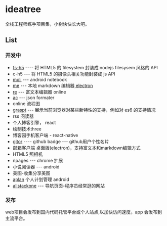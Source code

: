 # ideatree
全栈工程师练手项目集，小树快快长大吧。

## List
### 开发中
* [fs-h5](https://github.com/wangpin34/fs-h5) ---- 将 HTML5 的 filesystem 封装成 nodejs filesysem 风格的 API
* c-h5 --- 将 HTML5 的摄像头相关功能封装成 js API
* [moli](https://github.com/wangpin34/moli) --- android notebook
* [me]() --- 本地 markdown 编辑器,[electron](https://github.com/electron/electron)
* [re](https://github.com/wangpin34/re) --- 富文本编辑器 online
* [ac](https://github.com/wangpin34/ac) --- json formater
* online 流程图
* [graspt]() --- 展示当前浏览器对某些新特性的支持，例如对 es6 的支持情况
* rss 阅读器
* 个人博客引擎， react
* 绘制技术three
* 博客园手机客户端 - react-native
* [gitor](https://github.com/wangpin34/gitor) ---- github badge --- github用户个性名片
* 邮箱客户端 桌面版(electron)，支持富文本和markdown编辑方式
* HTML5 照相机
* npages --- chrome 扩展
* 小说阅读器 --- android
* 美图-收集分享美图
* [aplan](https://github.com/wangpin34/aplan) 个人计划管理 android
* [allstackone](https://github.com/wangpin34/allstackone) --- 导航页面-程序员经常逛的网站

### 发布
web项目会发布到国内代码托管平台或个人站点,以加快访问速度。app 会发布到主流平台。
